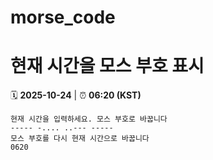 # morse_code
# 현재 시간을 모스 부호 표시
<!-- MORSE_TIME_START -->
🗓️ **2025-10-24** | ⏰ **06:20 (KST)**

```
현재 시간을 입력하세요. 모스 부호로 바꿉니다
----- -.... ..--- -----
모스 부호를 다시 현재 시간으로 바꿉니다
0620
```
<!-- MORSE_TIME_END -->
